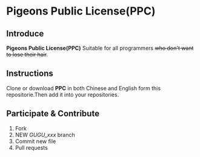 # Pigeons Public License(PPC)

## Introduce
__Pigeons Public License(PPC)__ Suitable for all programmers ~~who don't want to lose their hair~~.

## Instructions
Clone or download __PPC__ in both Chinese and English form this repositorie.Then add it into your repositories.

## Participate & Contribute
1. Fork
2. NEW *GUGU_xxx* branch
3. Commit new file
4. Pull requests